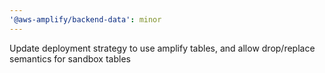 ```yaml
---
'@aws-amplify/backend-data': minor
---
```


Update deployment strategy to use amplify tables, and allow drop/replace semantics for sandbox tables
